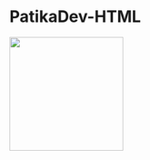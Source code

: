 # PatikaDev-HTML
 <a href="https://app.patika.dev/akgnvahit">
 <img height="200" src="https://patika-prod.s3.eu-central-1.amazonaws.com/staticFiles/patikaLogo.png">
